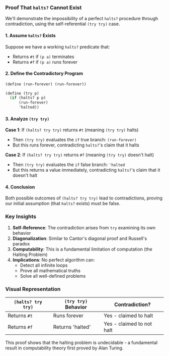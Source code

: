 ### Proof That `halts?` Cannot Exist

We'll demonstrate the impossibility of a perfect `halts?` procedure through contradiction, using the self-referential `(try try)` case.

#### 1. Assume `halts?` Exists
Suppose we have a working `halts?` predicate that:
- Returns `#t` if `(p a)` terminates
- Returns `#f` if `(p a)` runs forever

#### 2. Define the Contradictory Program
```scheme
(define (run-forever) (run-forever))

(define (try p)
  (if (halts? p p)
      (run-forever)
      'halted))
```

#### 3. Analyze `(try try)`

**Case 1**: If `(halts? try try)` returns `#t` (meaning `(try try)` halts)
- Then `(try try)` evaluates the `if` true branch: `(run-forever)`
- But this runs forever, contradicting `halts?`'s claim that it halts

**Case 2**: If `(halts? try try)` returns `#f` (meaning `(try try)` doesn't halt)
- Then `(try try)` evaluates the `if` false branch: `'halted`
- But this returns a value immediately, contradicting `halts?`'s claim that it doesn't halt

#### 4. Conclusion
Both possible outcomes of `(halts? try try)` lead to contradictions, proving our initial assumption (that `halts?` exists) must be false.

### Key Insights

1. **Self-Reference**: The contradiction arises from `try` examining its own behavior
2. **Diagonalization**: Similar to Cantor's diagonal proof and Russell's paradox
3. **Computability**: This is a fundamental limitation of computation (the Halting Problem)
4. **Implications**: No perfect algorithm can:
   - Detect all infinite loops
   - Prove all mathematical truths
   - Solve all well-defined problems

### Visual Representation

| `(halts? try try)` | `(try try)` Behavior | Contradiction? |
|--------------------|----------------------|----------------|
| Returns `#t`       | Runs forever         | Yes - claimed to halt |
| Returns `#f`       | Returns 'halted'     | Yes - claimed to not halt |

This proof shows that the halting problem is undecidable - a fundamental result in computability theory first proved by Alan Turing.
